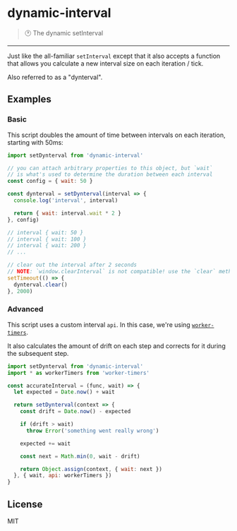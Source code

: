 # dynamic-interval

> :clock1: The dynamic setInterval

---

Just like the all-familiar `setInterval` except that it also accepts a function that allows you calculate a new interval size on each iteration / tick.

Also referred to as a "dynterval".

## Examples

### Basic

This script doubles the amount of time between intervals on each iteration, starting with 50ms:

```js
import setDynterval from 'dynamic-interval'

// you can attach arbitrary properties to this object, but `wait`
// is what's used to determine the duration between each interval
const config = { wait: 50 }

const dynterval = setDynterval(interval => {
  console.log('interval', interval)

  return { wait: interval.wait * 2 }
}, config)

// interval { wait: 50 }
// interval { wait: 100 }
// interval { wait: 200 }
// ...

// clear out the interval after 2 seconds
// NOTE: `window.clearInterval` is not compatible! use the `clear` method instead
setTimeout(() => {
  dynterval.clear()
}, 2000)
```

### Advanced

This script uses a custom interval `api`. In this case, we're using [`worker-timers`](https://www.npmjs.com/package/worker-timers).

It also calculates the amount of drift on each step and corrects for it during the subsequent step.

```js
import setDynterval from 'dynamic-interval'
import * as workerTimers from 'worker-timers'

const accurateInterval = (func, wait) => {
  let expected = Date.now() + wait

  return setDynterval(context => {
    const drift = Date.now() - expected

    if (drift > wait)
      throw Error('something went really wrong')

    expected += wait

    const next = Math.min(0, wait - drift)

    return Object.assign(context, { wait: next })
  }, { wait, api: workerTimers })
}
```

## License

MIT
